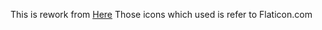 This is rework from <a href ="https://github.com/Amine-Smahi/FlatDesign-PriceTable">Here</a>
Those icons which used is refer to Flaticon.com